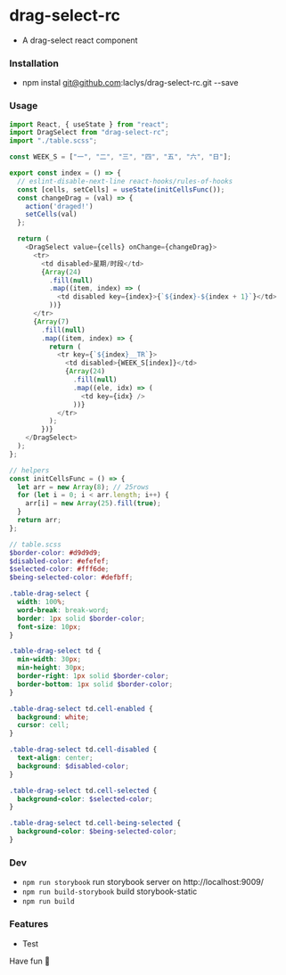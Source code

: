 # drag-select-rc
- A drag-select react component

### Installation
- npm instal git@github.com:laclys/drag-select-rc.git --save

### Usage

``` javascript
import React, { useState } from "react";
import DragSelect from "drag-select-rc";
import "./table.scss";

const WEEK_S = ["一", "二", "三", "四", "五", "六", "日"];

export const index = () => {
  // eslint-disable-next-line react-hooks/rules-of-hooks
  const [cells, setCells] = useState(initCellsFunc());
  const changeDrag = (val) => {
    action('draged!')
    setCells(val)
  };

  return (
    <DragSelect value={cells} onChange={changeDrag}>
      <tr>
        <td disabled>星期/时段</td>
        {Array(24)
          .fill(null)
          .map((item, index) => (
            <td disabled key={index}>{`${index}-${index + 1}`}</td>
          ))}
      </tr>
      {Array(7)
        .fill(null)
        .map((item, index) => {
          return (
            <tr key={`${index}__TR`}>
              <td disabled>{WEEK_S[index]}</td>
              {Array(24)
                .fill(null)
                .map((ele, idx) => (
                  <td key={idx} />
                ))}
            </tr>
          );
        })}
    </DragSelect>
  );
};

// helpers
const initCellsFunc = () => {
  let arr = new Array(8); // 25rows
  for (let i = 0; i < arr.length; i++) {
    arr[i] = new Array(25).fill(true);
  }
  return arr;
};

```
```scss
// table.scss
$border-color: #d9d9d9;
$disabled-color: #efefef;
$selected-color: #fff6de;
$being-selected-color: #defbff;

.table-drag-select {
  width: 100%;
  word-break: break-word;
  border: 1px solid $border-color;
  font-size: 10px;
}

.table-drag-select td {
  min-width: 30px;
  min-height: 30px;
  border-right: 1px solid $border-color;
  border-bottom: 1px solid $border-color;
}

.table-drag-select td.cell-enabled {
  background: white;
  cursor: cell;
}

.table-drag-select td.cell-disabled {
  text-align: center;
  background: $disabled-color;
}

.table-drag-select td.cell-selected {
  background-color: $selected-color;
}

.table-drag-select td.cell-being-selected {
  background-color: $being-selected-color;
}

```


### Dev
- `npm run storybook` run storybook server on http://localhost:9009/
- `npm run build-storybook` build storybook-static
- `npm run build`


### Features
- Test

Have fun 👿
